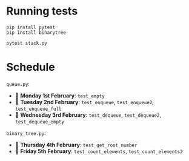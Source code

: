 # Running tests

```
pip install pytest
pip install binarytree

pytest stack.py
```

# Schedule

`queue.py`:

- 🔴 **Monday 1st February**: `test_empty`
- 🔴 **Tuesday 2nd February**: `test_enqueue`, `test_enqueue2`, `test_enqueue_full`
- 🔴 **Wednesday 3rd February**: `test_dequeue`, `test_dequeue2`, `test_dequeue_empty`

`binary_tree.py`:

- 🔴 **Thursday 4th February**: `test_get_root_number`
- 🔴 **Friday 5th February**: `test_count_elements`, `test_count_elements2`
